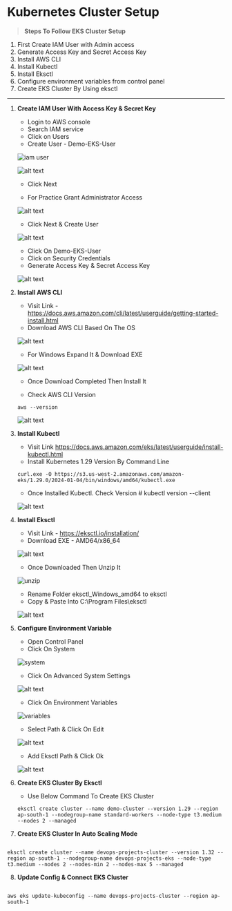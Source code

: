 # Kubernetes Cluster Setup

> **Steps To Follow EKS Cluster Setup**

1. First Create IAM User with Admin access
2. Generate Access Key and Secret Access Key
3. Install AWS CLI
5. Install Kubectl
6. Install Eksctl
7. Configure environment variables from control panel
8. Create EKS Cluster By Using eksctl

----------------------------------------------------

1. **Create IAM User With Access Key & Secret Key**
    - Login to AWS console
    - Search IAM service
    - Click on Users
    - Create User - Demo-EKS-User

    ![iam user](image.png)

    ![alt text](image-1.png)

    - Click Next

    - For Practice Grant Administrator Access

    ![alt text](image-2.png)

    - Click Next & Create User

    ![alt text](image-3.png)

    - Click On Demo-EKS-User
    - Click on Security Credentials
    - Generate Access Key & Secret Access Key

    ![alt text](image-4.png)

2. **Install AWS CLI**
    - Visit Link - https://docs.aws.amazon.com/cli/latest/userguide/getting-started-install.html
    - Download AWS CLI Based On The OS

    ![alt text](image-5.png)

    - For Windows Expand It & Download EXE

    ![alt text](image-6.png)

    - Once Download Completed Then Install It

    - Check AWS CLI Version
    
    ```
    aws --version

    ```

    ![alt text](image-7.png)

3. **Install Kubectl**
    - Visit Link https://docs.aws.amazon.com/eks/latest/userguide/install-kubectl.html
    - Install Kubernetes 1.29 Version By Command Line 
    
    ```
    curl.exe -O https://s3.us-west-2.amazonaws.com/amazon-eks/1.29.0/2024-01-04/bin/windows/amd64/kubectl.exe
    
    ```
    - Once Installed Kubectl. Check Version # kubectl version --client
    
    ![alt text](image-8.png)

4. **Install Eksctl**
    - Visit Link - https://eksctl.io/installation/
    - Download EXE - AMD64/x86_64

    ![alt text](image-9.png)

    - Once Downloaded Then Unzip It

    ![unzip](image-10.png)

    - Rename Folder eksctl_Windows_amd64 to eksctl
    - Copy & Paste Into C:\Program Files\eksctl

    ![alt text](image-11.png)

5. **Configure Environment Variable**
    - Open Control Panel
    - Click On System

    ![system](image-12.png)

    - Click On Advanced System Settings

    ![alt text](image-13.png)

    - Click On Environment Variables

    ![variables](image-14.png)

    - Select Path & Click On Edit

    ![alt text](image-15.png)

    - Add Eksctl Path & Click Ok

    ![alt text](image-16.png)

6. **Create EKS Cluster By Eksctl**
    - Use Below Command To Create EKS Cluster
    
    ```
    eksctl create cluster --name demo-cluster --version 1.29 --region ap-south-1 --nodegroup-name standard-workers --node-type t3.medium --nodes 2 --managed

    ```
7. **Create EKS Cluster In Auto Scaling Mode**

```

eksctl create cluster --name devops-projects-cluster --version 1.32 --region ap-south-1 --nodegroup-name devops-projects-eks --node-type t3.medium --nodes 2 --nodes-min 2 --nodes-max 5 --managed

```

8. **Update Config & Connect EKS Cluster**

```

aws eks update-kubeconfig --name devops-projects-cluster --region ap-south-1

```



